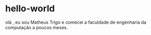 # hello-world
olá , eu sou Matheus Trigo e comecei a faculdade de engenharia da computação a poucos meses.
